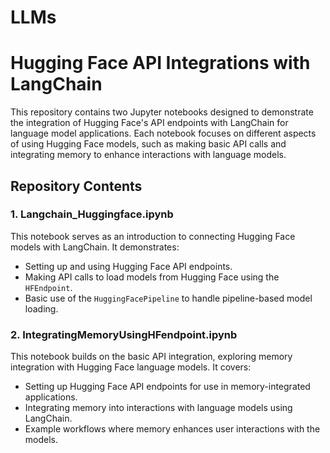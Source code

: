 # LLMs

# Hugging Face API Integrations with LangChain

This repository contains two Jupyter notebooks designed to demonstrate the integration of Hugging Face's API endpoints with LangChain for language model applications. Each notebook focuses on different aspects of using Hugging Face models, such as making basic API calls and integrating memory to enhance interactions with language models.

## Repository Contents

### 1. Langchain_Huggingface.ipynb
This notebook serves as an introduction to connecting Hugging Face models with LangChain. It demonstrates:
- Setting up and using Hugging Face API endpoints.
- Making API calls to load models from Hugging Face using the `HFEndpoint`.
- Basic use of the `HuggingFacePipeline` to handle pipeline-based model loading.

### 2. IntegratingMemoryUsingHFendpoint.ipynb
This notebook builds on the basic API integration, exploring memory integration with Hugging Face language models. It covers:
- Setting up Hugging Face API endpoints for use in memory-integrated applications.
- Integrating memory into interactions with language models using LangChain.
- Example workflows where memory enhances user interactions with the models.
